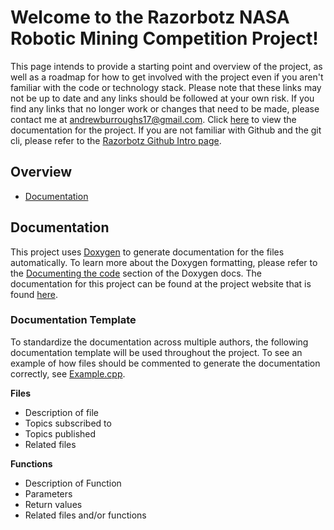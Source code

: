 # Welcome to the Razorbotz NASA Robotic Mining Competition Project!
This page intends to provide a starting point and overview of the project, as well as a roadmap for how to get involved with the project even if you aren't familiar with the code or technology stack. Please note that these links may not be up to date and any links should be followed at your own risk.  If you find any links that no longer work or changes that need to be made, please contact me at andrewburroughs17@gmail.com.  Click [here](https://razorbotz.github.io/CPP/) to view the documentation for the project.  If you are not familiar with Github and the git cli, please refer to the [Razorbotz Github Intro page](https://github.com/Razorbotz/Test).

## Overview
* [Documentation](https://github.com/Razorbotz/ROS2/tree/master#documentation)

## Documentation
This project uses [Doxygen](https://www.doxygen.nl/index.html) to generate documentation for the files automatically.  To learn more about the Doxygen formatting, please refer to the [Documenting the code](https://www.doxygen.nl/manual/docblocks.html) section of the Doxygen docs.  The documentation for this project can be found at the project website that is found [here](https://razorbotz.github.io/ROS2/).

### Documentation Template
To standardize the documentation across multiple authors, the following documentation template will be used throughout the project.  To see an example of how files should be commented to generate the documentation correctly, see [Example.cpp](https://github.com/Razorbotz/ROS2/blob/master/docs/Example.cpp).

**Files**
* Description of file
* Topics subscribed to
* Topics published
* Related files

**Functions**
* Description of Function
* Parameters
* Return values
* Related files and/or functions